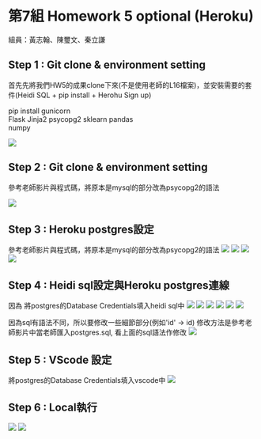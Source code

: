 # 第7組 Homework 5 optional (Heroku)
組員：黃志翰、陳璽文、秦立謙

## Step 1 : Git clone & environment setting
首先先將我們HW5的成果clone下來(不是使用老師的L16檔案)，並安裝需要的套件(Heidi SQL + pip install + Herohu Sign up)

pip install 
gunicorn   
Flask 
Jinja2
psycopg2 
sklearn 
pandas  
numpy 

![](https://github.com/Coldtee/AIoT_hw5_optional/blob/master/aiot_hw5_optional/optional%20img/1.png)

## Step 2 : Git clone & environment setting
參考老師影片與程式碼，將原本是mysql的部分改為psycopg2的語法

![](https://github.com/Coldtee/AIoT_hw5_optional/blob/master/aiot_hw5_optional/optional%20img/2.png)

## Step 3 : Heroku postgres設定
參考老師影片與程式碼，將原本是mysql的部分改為psycopg2的語法
![](https://github.com/Coldtee/AIoT_hw5_optional/blob/master/aiot_hw5_optional/optional%20img/3.png)
![](https://github.com/Coldtee/AIoT_hw5_optional/blob/master/aiot_hw5_optional/optional%20img/4.png)
![](https://github.com/Coldtee/AIoT_hw5_optional/blob/master/aiot_hw5_optional/optional%20img/5.png)
![](https://github.com/Coldtee/AIoT_hw5_optional/blob/master/aiot_hw5_optional/optional%20img/6.png)

## Step 4 : Heidi sql設定與Heroku postgres連線
因為
將postgres的Database Credentials填入heidi sql中
![](https://github.com/Coldtee/AIoT_hw5_optional/blob/master/aiot_hw5_optional/optional%20img/7.png)
![](https://github.com/Coldtee/AIoT_hw5_optional/blob/master/aiot_hw5_optional/optional%20img/8.png)
![](https://github.com/Coldtee/AIoT_hw5_optional/blob/master/aiot_hw5_optional/optional%20img/9.png)
![](https://github.com/Coldtee/AIoT_hw5_optional/blob/master/aiot_hw5_optional/optional%20img/10.png)
![](https://github.com/Coldtee/AIoT_hw5_optional/blob/master/aiot_hw5_optional/optional%20img/11.png)
![](https://github.com/Coldtee/AIoT_hw5_optional/blob/master/aiot_hw5_optional/optional%20img/12.png)

因為sql有語法不同，所以要修改一些細節部分(例如'id' -> id)
修改方法是參考老師影片中當老師匯入postgres.sql, 看上面的sql語法作修改
![](https://github.com/Coldtee/AIoT_hw5_optional/blob/master/aiot_hw5_optional/optional%20img/13.png)

## Step 5 : VScode 設定
將postgres的Database Credentials填入vscode中
![](https://github.com/Coldtee/AIoT_hw5_optional/blob/master/aiot_hw5_optional/optional%20img/14.png)

## Step 6 : Local執行
![](https://github.com/Coldtee/AIoT_hw5_optional/blob/master/aiot_hw5_optional/optional%20img/15.png)
![](https://github.com/Coldtee/AIoT_hw5_optional/blob/master/aiot_hw5_optional/optional%20img/16.gif)

